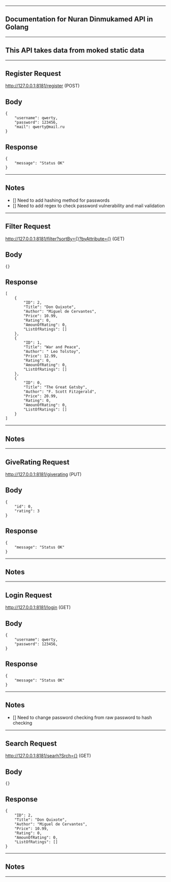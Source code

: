 

---
Documentation for Nuran Dinmukamed API in Golang
---
---
## This API takes data from moked static data
---

## Register Request
http://127.0.0.1:8181/register (POST)
## Body
```
{
    "username": qwerty,
    "password": 123456,
    "mail": qwerty@mail.ru
}
```
## Response
```
{
    "message": "Status OK"
}
```
---
## Notes
- [] Need to add hashing method for passwords
- [] Need to add regex to check password vulnerability and mail validation 
---



## Filter Request
http://127.0.0.1:8181/filter?sortBy={}?byAttribute={} (GET)
## Body
```
{}
```
## Response
```
[
    {
        "ID": 2,
        "Title": "Don Quixote",
        "Author": "Miguel de Cervantes",
        "Price": 10.99,
        "Rating": 0,
        "AmounOfRating": 0,
        "ListOfRatings": []
    },
    {
        "ID": 1,
        "Title": "War and Peace",
        "Author": " Leo Tolstoy",
        "Price": 12.99,
        "Rating": 0,
        "AmounOfRating": 0,
        "ListOfRatings": []
    },
    {
        "ID": 0,
        "Title": "The Great Gatsby",
        "Author": "F. Scott Fitzgerald",
        "Price": 20.99,
        "Rating": 0,
        "AmounOfRating": 0,
        "ListOfRatings": []
    }
]
```
---
## Notes
---

## GiveRating Request
http://127.0.0.1:8181/giverating (PUT)
## Body
```
{
    "id": 0,
    "rating": 3
}
```
## Response
```
{
    "message": "Status OK"
}
```
---
## Notes
---

## Login Request
http://127.0.0.1:8181/login (GET)
## Body
```
{
    "username": qwerty,
    "password": 123456,
}
```
## Response
```
{
    "message": "Status OK"
}
```
---
## Notes
- [] Need to change password checking from raw password to hash checking
---

## Search Request
http://127.0.0.1:8181/searh?Srch={} (GET)
## Body
```
{}
```
## Response
```
{
    "ID": 2,
    "Title": "Don Quixote",
    "Author": "Miguel de Cervantes",
    "Price": 10.99,
    "Rating": 0,
    "AmounOfRating": 0,
    "ListOfRatings": []
}
```
---
## Notes
---